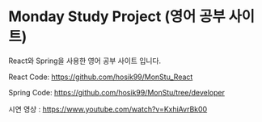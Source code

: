 # Monday Study Project (영어 공부 사이트)

React와 Spring을 사용한 영어 공부 사이트 입니다.

React Code: 
   https://github.com/hosik99/MonStu_React
   
Spring Code: 
   https://github.com/hosik99/MonStu/tree/developer

시연 영상 :
   https://www.youtube.com/watch?v=KxhiAvrBk00
